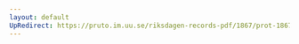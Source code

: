 ```yaml
---
layout: default
UpRedirect: https://pruto.im.uu.se/riksdagen-records-pdf/1867/prot-1867--fk--309/prot-1867--fk--309_043.pdf
---
```

